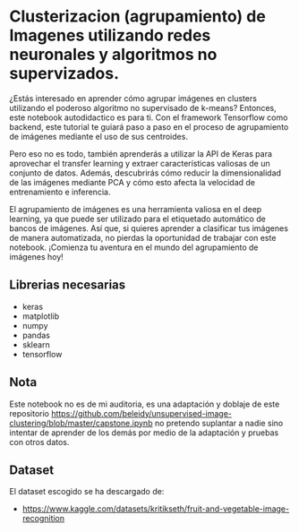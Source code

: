 # Clusterizacion (agrupamiento) de Imagenes utilizando redes neuronales y algoritmos no supervizados. 
¿Estás interesado en aprender cómo agrupar imágenes en clusters utilizando el poderoso algoritmo no supervisado de k-means? Entonces, este notebook autodidactico es para ti. Con el framework Tensorflow como backend, este tutorial te guiará paso a paso en el proceso de agrupamiento de imágenes mediante el uso de sus centroides.

Pero eso no es todo, también aprenderás a utilizar la API de Keras para aprovechar el transfer learning y extraer características valiosas de un conjunto de datos. Además, descubrirás cómo reducir la dimensionalidad de las imágenes mediante PCA y cómo esto afecta la velocidad de entrenamiento e inferencia.

El agrupamiento de imágenes es una herramienta valiosa en el deep learning, ya que puede ser utilizado para el etiquetado automático de bancos de imágenes. Así que, si quieres aprender a clasificar tus imágenes de manera automatizada, no pierdas la oportunidad de trabajar con este notebook. ¡Comienza tu aventura en el mundo del agrupamiento de imágenes hoy!

## Librerias necesarias
* keras
* matplotlib
* numpy
* pandas
* sklearn
* tensorflow

## Nota 
Este notebook no es de mi auditoria, es una adaptación y doblaje de este repositorio  https://github.com/beleidy/unsupervised-image-clustering/blob/master/capstone.ipynb no pretendo suplantar a nadie sino intentar de aprender de los demás por medio de la adaptación y pruebas con otros datos. 


## Dataset
El dataset escogido se ha descargado de: 
* https://www.kaggle.com/datasets/kritikseth/fruit-and-vegetable-image-recognition 
